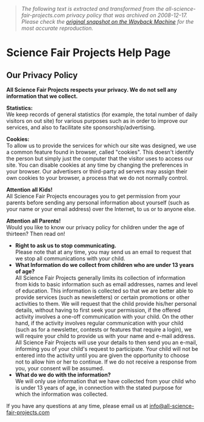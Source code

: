 > *The following text is extracted and transformed from the all-science-fair-projects.com privacy policy that was archived on 2008-12-17. Please check the [original snapshot on the Wayback Machine](https://web.archive.org/web/20081217085851id_/http%3A//www.all-science-fair-projects.com/help/privacy.html) for the most accurate reproduction.*

# Science Fair Projects Help Page

## Our Privacy Policy 

**All Science Fair Projects respects your privacy. We do not sell any information that we collect.**

**Statistics:**  
We keep records of general statistics (for example, the total number of daily visitors on out site) for various purposes such as in order to improve our services, and also to facilitate site sponsorship/advertising.   


**Cookies:**  
To allow us to provide the services for which our site was designed, we use a common feature found in browser, called "cookies". This doesn't identify the person but simply just the computer that the visitor uses to access our site. You can disable cookies at any time by changing the preferences in your browser. Our advertisers or third-party ad servers may assign their own cookies to your browser, a process that we do not normally control. 

**Attention all Kids!**  
All Science Fair Projects encourages you to get permission from your parents before sending any personal information about yourself (such as your name or your email address) over the Internet, to us or to anyone else. 

**Attention all Parents!**  
Would you like to know our privacy policy for children under the age of thirteen? Then read on! 

  * **Right to ask us to stop communicating.**  
Please note that at any time, you may send us an email to request that we stop all communications with your child. 
  * **What Information do we collect from children who are under 13 years of age?**  
All Science Fair Projects generally limits its collection of information from kids to basic information such as email addresses, names and level of education. This information is collected so that we are better able to provide services (such as newsletters) or certain promotions or other activities to them. We will request that the child provide his/her personal details, without having to first seek your permission, if the offered activity involves a one-off communication with your child. On the other hand, if the activity involves regular communication with your child (such as for a newsletter, contests or features that require a login), we will require your child to provide us with your name and e-mail address. All Science Fair Projects will use your details to then send you an e-mail, informing you of your child's request to participate. Your child will not be entered into the activity until you are given the opportunity to choose not to allow him or her to continue. If we do not receive a response from you, your consent will be assumed. 
  * **What do we do with the information?**  
We will only use information that we have collected from your child who is under 13 years of age, in connection with the stated purpose for which the information was collected. 



If you have any questions at any time, please email us at [info@all-science-fair-projects.com](mailto:info@all-science-fair-projects.com)  

